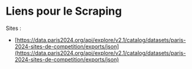 # Liens pour le Scraping

Sites : 
  - [https://data.paris2024.org/api/explore/v2.1/catalog/datasets/paris-2024-sites-de-competition/exports/json](https://data.paris2024.org/api/explore/v2.1/catalog/datasets/paris-2024-sites-de-competition/exports/json)


